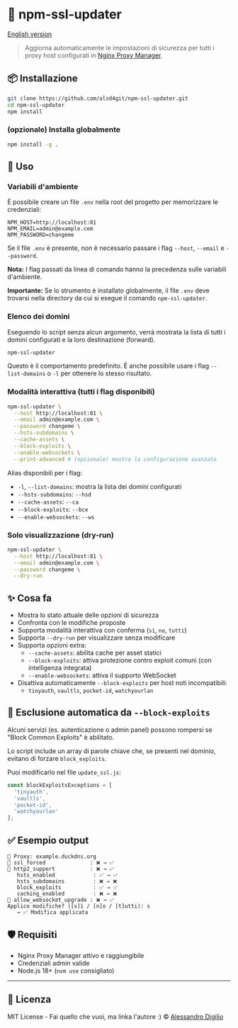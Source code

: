 # 🔐 npm-ssl-updater

[English version](README.en.md)

> Aggiorna automaticamente le impostazioni di sicurezza per tutti i proxy host configurati in [Nginx Proxy Manager](https://github.com/NginxProxyManager/nginx-proxy-manager).

## 📦 Installazione

```bash
git clone https://github.com/alsd4git/npm-ssl-updater.git
cd npm-ssl-updater
npm install
```

### (opzionale) Installa globalmente

```bash
npm install -g .
```

## 🚀 Uso

### Variabili d'ambiente

È possibile creare un file `.env` nella root del progetto per memorizzare le credenziali:

```
NPM_HOST=http://localhost:81
NPM_EMAIL=admin@example.com
NPM_PASSWORD=changeme
```

Se il file `.env` è presente, non è necessario passare i flag `--host`, `--email` e `--password`.

**Nota:** I flag passati da linea di comando hanno la precedenza sulle variabili d'ambiente.

**Importante:** Se lo strumento è installato globalmente, il file `.env` deve trovarsi nella directory da cui si esegue il comando `npm-ssl-updater`.

### Elenco dei domini

Eseguendo lo script senza alcun argomento, verrà mostrata la lista di tutti i domini configurati e la loro destinazione (forward).

```bash
npm-ssl-updater
```

Questo è il comportamento predefinito. È anche possibile usare i flag `--list-domains` o `-l` per ottenere lo stesso risultato.

### Modalità interattiva (tutti i flag disponibili)

```bash
npm-ssl-updater \
  --host http://localhost:81 \
  --email admin@example.com \
  --password changeme \
  --hsts-subdomains \
  --cache-assets \
  --block-exploits \
  --enable-websockets \
  --print-advanced # (opzionale) mostra la configurazione avanzata
```


Alias disponibili per i flag:
- `-l`, `--list-domains`: mostra la lista dei domini configurati
- `--hsts-subdomains`: `--hsd`
- `--cache-assets`: `--ca`
- `--block-exploits`: `--bce`
- `--enable-websockets`: `--ws`

### Solo visualizzazione (dry-run)

```bash
npm-ssl-updater \
  --host http://localhost:81 \
  --email admin@example.com \
  --password changeme \
  --dry-run
```

## ✨ Cosa fa

- Mostra lo stato attuale delle opzioni di sicurezza
- Confronta con le modifiche proposte
- Supporta modalità interattiva con conferma (`sì`, `no`, `tutti`)
- Supporta `--dry-run` per visualizzare senza modificare
- Supporta opzioni extra:
  - `--cache-assets`: abilita cache per asset statici
  - `--block-exploits`: attiva protezione contro exploit comuni (con intelligenza integrata)
  - `--enable-websockets`: attiva il supporto WebSocket
- Disattiva automaticamente `--block-exploits` per host noti incompatibili:
  - `tinyauth`, `vaultls`, `pocket-id`, `watchyourlan`

## 🔧 Esclusione automatica da `--block-exploits`

Alcuni servizi (es. autenticazione o admin panel) possono rompersi se "Block Common Exploits" è abilitato.

Lo script include un array di parole chiave che, se presenti nel dominio, evitano di forzare `block_exploits`.

Puoi modificarlo nel file `update_ssl.js`:

```js
const blockExploitsExceptions = [
  'tinyauth',
  'vaultls',
  'pocket-id',
  'watchyourlan'
];
```

## ✅ Esempio output

```
🔧 Proxy: example.duckdns.org
🔁 ssl_forced              : ❌ → ✅
🔁 http2_support           : ❌ → ✅
   hsts_enabled            : ✅ → ✅
   hsts_subdomains         : ❌ → ❌
   block_exploits          : ✅ → ✅
   caching_enabled         : ❌ → ❌
🔁 allow_websocket_upgrade : ❌ → ✅
Applico modifiche? ([s]ì / [n]o / [t]utti): s
   → ✅ Modifica applicata
```

## 🛡 Requisiti

- Nginx Proxy Manager attivo e raggiungibile
- Credenziali admin valide
- Node.js 18+ (`nvm use` consigliato)

---

## 📃 Licenza

MIT License - Fai quello che vuoi, ma linka l'autore :)
© [Alessandro Digilio](https://github.com/alsd4git)
